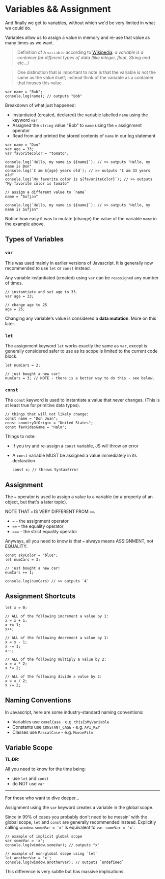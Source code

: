 # Variables && Assignment

And finally we get to variables, without which we'd be very limited in what we could do.

Variables allow us to assign a value in memory and re-use that value as many times as we want.

> Definition of a `variable` according to [Wikipedia](https://en.wikipedia.org/wiki/Variable_(computer_science)):
_a variable is a container for different types of data (like integer, float, String and etc...)_

> One distinction that is important to note is that the variable is not the same as the value itself;
instead think of the variable as a container that houses this value.

```
var name = "Bob";
console.log(name); // outputs "Bob"
```

Breakdown of what just happened:

- Instantiated (created, declared) the variable labelled `name` using the keyword `var`
- Assigned the `string` value "Bob" to `name` using the `=` assignment operator
- Read from and printed the stored contents of `name` in our log statement

```
var name = "Don"
var age = 33;
var favoriteColor = "tomato";

console.log(`Hello, my name is ${name}`); // >> outputs "Hello, my name is Don"
console.log(`I am ${age} years old`); // >> outputs "I am 33 years old"
console.log(`My favorite color is ${favoriteColor}`); // >> outputs "My favorite color is tomato"

// assign a different value to `name`
name = "Sufjan"

console.log(`Hello, my name is ${name}`); // >> outputs "Hello, my name is Sufjan"
```

Notice how easy it was to mutate (change) the value of the variable `name` in the example above.

## Types of Variables

### `var`

This was used mainly in earlier versions of Javascript. It is generally now recommended to use `let` or `const` instead.

Any variable instantiated (created) using `var` can be `reassigned` any number of times.

```
// instantiate and set age to 33.
var age = 33;

// change age to 25
age = 25;
```

Changing any variable's value is considered a **data mutation**. More on this later.

### `let`

The assignment keyword `let` works exactly the same as `var`, except is generally considered safer to use as its scope is limited to the current code block.

```
let numCars = 2;

// just bought a new car!
numCars = 3; // NOTE - there is a better way to do this - see below.
```

### `const`

The `const` keyword is used to instantiate a value that never changes. (This is at least true for primitive data types).

```
// things that will not likely change:
const name = "Don Juan";
const countryOfOrigin = "United States";
const favVideoGame = "Halo";
```

Things to note:

- If you try and re-assign a `const` variable, JS will throw an error
- A `const` variable MUST be assigned a value immediately in its declaration

  ```
  const x; // throws SyntaxError
  ```

## Assignment

The `=` operator is used to assign a value to a variable (or a property of an object, but that's a later topic).

NOTE THAT `=` IS VERY DIFFERENT FROM `==`.

- `=` - the assignment operator
- `==` - the equality operator
- `===` - the strict equality operator

Anyways, all you need to know is that `=` always means ASSIGNMENT, not EQUALITY.

```
const skyColor = "blue";
let numCars = 3;

// just bought a new car!
numCars += 1;

console.log(numCars) // >> outputs `4`
```

## Assignment Shortcuts

```
let x = 0;

// ALL of the following increment a value by 1:
x = x + 1;
x += 1;
x++;

// ALL of the following decrement a value by 1:
x = x - 1;
x -= 1;
x--;

// ALL of the following multiply a value by 2:
x = x * 2;
x *= 2;

// ALL of the following divide a value by 2:
x = x / 2;
x /= 2;
```

## Naming Conventions

In Javascript, here are some industry-standard naming conventions:

- Variables use `camelCase` - e.g. `thisIsMyVariable`
- Constants use `CONSTANT_CASE` - e.g. `API_KEY`
- Classes use `PascalCase` - e.g. `MovieFilm`

## Variable Scope

**TL;DR:**

All you need to know for the time being:

- use `let` and `const`
- do NOT use `var`

---

For those who want to dive deeper...

Assignment using the `var` keyword creates a variable in the global scope. 

Since in 99% of cases you
probably don't need to be messin' with the global scope, `let` and `const` are generally recommended instead.
Explicitly calling `window.someVar = 'x'` is equivalent to `var someVar = 'x'`.

```
// example of implicit global scope
var someVar = 'x';
console.log(window.someVar); // outputs "x"

// example of non-global scope using `let`
let anotherVar = 'x';
console.log(window.anotherVar); // outputs `undefined`
```

This difference is very subtle but has massive implications.
